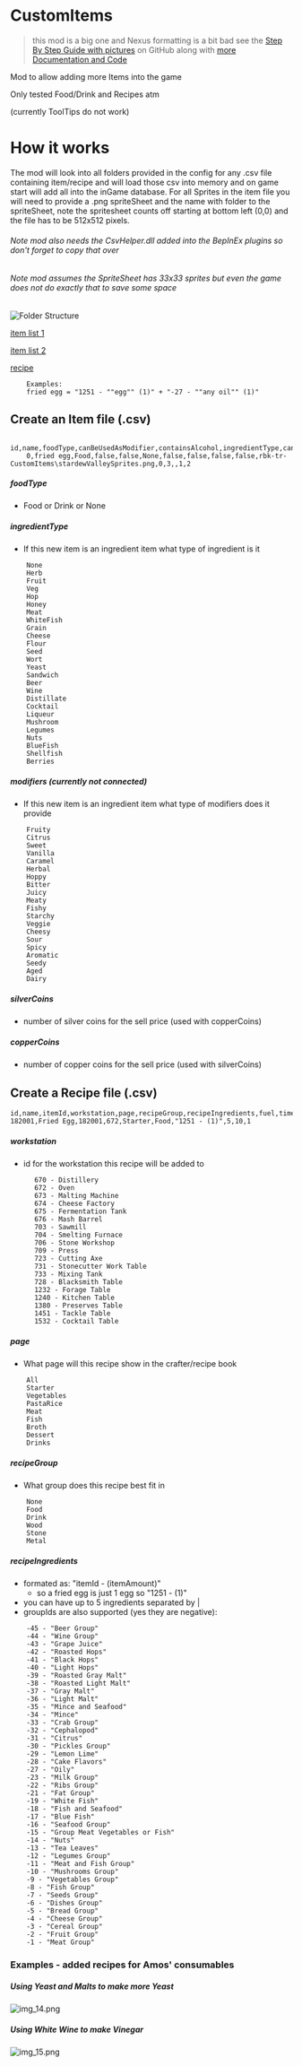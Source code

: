 # CustomItems

> this mod is a big one and Nexus formatting is a bit bad see the [Step By Step Guide with pictures](https://github.com/restless-barkeep/travelers-rest-bulk-mod/blob/main/CustomItems/StepByStep.md) on GitHub along with [more Documentation and Code](https://github.com/restless-barkeep/travelers-rest-bulk-mod/tree/main/CustomItems)


Mod to allow adding more Items into the game

Only tested Food/Drink and Recipes atm

(currently ToolTips do not work)


# How it works

The mod will look into all folders provided in the config for any .csv file containing item/recipe and will load those csv into memory and on game start will add all into the inGame database. For all Sprites in the item file you will need to provide a .png spriteSheet and the name with folder to the spriteSheet, note the spritesheet counts off starting at bottom left (0,0) and the file has to be 512x512 pixels.

###### Note mod also needs the CsvHelper.dll added into the BepInEx plugins so don't forget to copy that over
###### Note mod assumes the SpriteSheet has 33x33 sprites but even the game does not do exactly that to save some space


![Folder Structure](readmePictures/img.png)



[item list 1](Example/itemList1.csv)

[item list 2](Example/itemList2.csv)


[recipe](Example/recipes.csv)
```
    Examples:
    fried egg = "1251 - ""egg"" (1)" + "-27 - ""any oil"" (1)" 
```

## Create an Item file (.csv)
```
    id,name,foodType,canBeUsedAsModifier,containsAlcohol,ingredientType,canBeAged,hasToBeAgedMeal,appearsInOrders,excludedFromTrends,spriteSheetName,spriteX,spriteY,modifiers,silverCoins,copperCoins
    0,fried egg,Food,false,false,None,false,false,false,false,rbk-tr-CustomItems\stardewValleySprites.png,0,3,,1,2
```
##### foodType
- Food or Drink or None

##### ingredientType
- If this new item is an ingredient item what type of ingredient is it 

```
    None
    Herb
    Fruit
    Veg
    Hop
    Honey
    Meat
    WhiteFish
    Grain
    Cheese
    Flour
    Seed
    Wort
    Yeast
    Sandwich
    Beer
    Wine
    Distillate
    Cocktail
    Liqueur
    Mushroom
    Legumes
    Nuts
    BlueFish
    Shellfish
    Berries
```

##### modifiers (currently not connected)
- If this new item is an ingredient item what type of modifiers does it provide 


```
    Fruity
    Citrus
    Sweet
    Vanilla
    Caramel
    Herbal
    Hoppy
    Bitter
    Juicy
    Meaty
    Fishy
    Starchy
    Veggie
    Cheesy
    Sour
    Spicy
    Aromatic
    Seedy
    Aged
    Dairy
```

##### silverCoins
- number of silver coins for the sell price (used with copperCoins)

##### copperCoins
- number of copper coins for the sell price (used with silverCoins)

## Create a Recipe file (.csv)
    id,name,itemId,workstation,page,recipeGroup,recipeIngredients,fuel,time,outputAmount
    182001,Fried Egg,182001,672,Starter,Food,"1251 - (1)",5,10,1


##### workstation
- id for the workstation this recipe will be added to
```
      670 - Distillery
      672 - Oven
      673 - Malting Machine
      674 - Cheese Factory
      675 - Fermentation Tank
      676 - Mash Barrel
      703 - Sawmill
      704 - Smelting Furnace
      706 - Stone Workshop
      709 - Press
      723 - Cutting Axe
      731 - Stonecutter Work Table
      733 - Mixing Tank
      728 - Blacksmith Table
      1232 - Forage Table
      1240 - Kitchen Table
      1380 - Preserves Table
      1451 - Tackle Table
      1532 - Cocktail Table
```
##### page
- What page will this recipe show in the crafter/recipe book

```
    All
    Starter
    Vegetables
    PastaRice
    Meat
    Fish
    Broth
    Dessert
    Drinks
```

##### recipeGroup
- What group does this recipe best fit in

```
    None
    Food
    Drink
    Wood
    Stone
    Metal
```


##### recipeIngredients
- formated as: "itemId - (itemAmount)"
  - so a fried egg is just 1 egg so "1251 - (1)"
- you can have up to 5 ingredients separated by |
- groupIds are also supported (yes they are negative):

```
    -45 - "Beer Group"
    -44 - "Wine Group"
    -43 - "Grape Juice"
    -42 - "Roasted Hops"
    -41 - "Black Hops"
    -40 - "Light Hops"
    -39 - "Roasted Gray Malt"
    -38 - "Roasted Light Malt"
    -37 - "Gray Malt"
    -36 - "Light Malt"
    -35 - "Mince and Seafood"
    -34 - "Mince"
    -33 - "Crab Group"
    -32 - "Cephalopod"
    -31 - "Citrus"
    -30 - "Pickles Group"
    -29 - "Lemon Lime"
    -28 - "Cake Flavors"
    -27 - "Oily"
    -23 - "Milk Group"
    -22 - "Ribs Group"
    -21 - "Fat Group"
    -19 - "White Fish"
    -18 - "Fish and Seafood"
    -17 - "Blue Fish"
    -16 - "Seafood Group"
    -15 - "Group Meat Vegetables or Fish"
    -14 - "Nuts"
    -13 - "Tea Leaves"
    -12 - "Legumes Group"
    -11 - "Meat and Fish Group"
    -10 - "Mushrooms Group"
    -9 - "Vegetables Group"
    -8 - "Fish Group"
    -7 - "Seeds Group"
    -6 - "Dishes Group"
    -5 - "Bread Group"
    -4 - "Cheese Group"
    -3 - "Cereal Group"
    -2 - "Fruit Group"
    -1 - "Meat Group"
 ```


### Examples - added recipes for Amos' consumables


##### Using Yeast and Malts to make more Yeast
![img_14.png](readmePictures/img_14.png)

##### Using White Wine to make Vinegar
![img_15.png](readmePictures/img_15.png)

